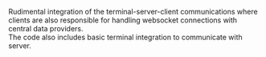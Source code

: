 Rudimental integration of the terminal-server-client communications where clients are also responsible for handling websocket connections with central data providers.<br>
The code also includes basic terminal integration to communicate with server.
